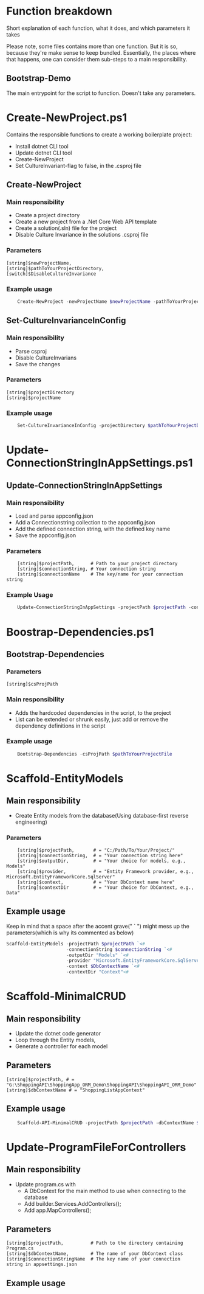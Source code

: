 # Function breakdown

Short explanation of each function, what it does, and which parameters it takes

Please note, some files contains more than one function. But it is so, because they're make sense to keep bundled.
Essentially, the places where that happens, one can consider them sub-steps to a main responsibility.

## Bootstrap-Demo

The main entrypoint for the script to function.
Doesn't take any parameters.

# Create-NewProject.ps1

Contains the responsible functions to create a working boilerplate project:
* Install dotnet CLI tool
* Update dotnet CLI tool
* Create-NewProject
* Set CultureInvariant-flag to false, in the .csproj file

## Create-NewProject

### Main responsibility

* Create a project directory
* Create a new project from a .Net Core Web API template
* Create a solution(.sln) file for the project
* Disable Culture Invariance in the solutions .csproj file

### Parameters
    [string]$newProjectName,
    [string]$pathToYourProjectDirectory,
    [switch]$DisableCultureInvariance

### Example usage

```powershell
    Create-NewProject -newProjectName $newProjectName -pathToYourProjectDirectory $PathToYourNewProject -DisableCultureInvariance
```

## Set-CultureInvarianceInConfig

### Main responsibility
* Parse csproj
* Disable CultureInvarians
* Save the changes

### Parameters    
    [string]$projectDirectory
    [string]$projectName

### Example usage
```powershell
    Set-CultureInvarianceInConfig -projectDirectory $pathToYourProjectDirectory -projectName $newProjectName
```

# Update-ConnectionStringInAppSettings.ps1

## Update-ConnectionStringInAppSettings

### Main responsibility

* Load and parse appconfig.json
* Add a Connectionstring collection to the appconfig.json
* Add the defined connection string, with the defined key name
* Save the appconfig.json

### Parameters
        [string]$projectPath,      # Path to your project directory
        [string]$connectionString, # Your connection string
        [string]$connectionName    # The key/name for your connection string

### Example Usage

```powershell
    Update-ConnectionStringInAppSettings -projectPath $projectPath -connectionString $connectionString -connectionName $DbContextName 
```

# Boostrap-Dependencies.ps1

## Bootstrap-Dependencies

### Parameters
    [string]$csProjPath

### Main responsibility

* Adds the hardcoded dependencies in the script, to the project 
* List can be extended or shrunk easily, just add or remove the dependency definitions in the script

### Example usage

```powershell
    Bootstrap-Dependencies -csProjPath $pathToYourProjectFile
```

# Scaffold-EntityModels

## Main responsibility

* Create Entity models from the database(Using database-first reverse engineering)


### Parameters
        [string]$projectPath,       # = "C:/Path/To/Your/Project/"
        [string]$connectionString,  # = "Your connection string here"
        [string]$outputDir,         # = "Your choice for models, e.g., Models"
        [string]$provider,          # = "Entity Framework provider, e.g., Microsoft.EntityFrameworkCore.SqlServer"
        [string]$context,           # = "Your DbContext name here"
        [string]$contextDir         # = "Your choice for DbContext, e.g., Data"


## Example usage

Keep in mind that a space after the accent grave(" ` ") might mess up the parameters(which is why its commented as below)
```powershell
Scaffold-EntityModels -projectPath $projectPath `<#                           The path to your project #>
                      -connectionString $connectionString `<#                 The database connection string#>
                      -outputDir "Models" `<#                                 The folder, the Entity models should end up in #>
                      -provider "Microsoft.EntityFrameworkCore.SqlServer" `<# The intended database provider of Entity Framework, in the project #>
                      -context $DbContextName `<#                             The desired name of the generated database context file #>
                      -contextDir "Context"<#    
```

# Scaffold-MinimalCRUD

## Main responsibility
* Update the dotnet code generator
* Loop through the Entity models, 
* Generate a controller for each model


## Parameters
    [string]$projectPath, # = "G:\ShoppingAPI\ShoppingApp_ORM_Demo\ShoppingAPI\ShoppingAPI_ORM_Demo"
    [string]$dbContextName # = "ShoppingListAppContext" 


## Example usage

```powershell
    Scaffold-API-MinimalCRUD -projectPath $projectPath -dbContextName $DbContextName
```

# Update-ProgramFileForControllers

## Main responsibility
* Update program.cs with
  * A DbContext for the main method to use when connecting to the database
  * Add builder.Services.AddControllers();
  * Add app.MapControllers();

## Parameters
    [string]$projectPath,          # Path to the directory containing Program.cs
    [string]$dbContextName,        # The name of your DbContext class
    [string]$connectionStringName  # The key name of your connection string in appsettings.json



## Example usage

```powershell

```